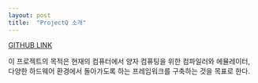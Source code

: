 ```yaml
---
layout: post
title:  "ProjectQ 소개" 
---
```

[GITHUB LINK](https://www.github.com/ProjectQ-Framework/ProjectQ)

이 프로젝트의 목적은 현재의 컴퓨터에서 양자 컴퓨팅을 위한 컴파일러와 에뮬레이터, 다양한 하드웨어 환경에서 돌아가도록 하는 프레임워크를 구축하는 것을 목표로 한다.
